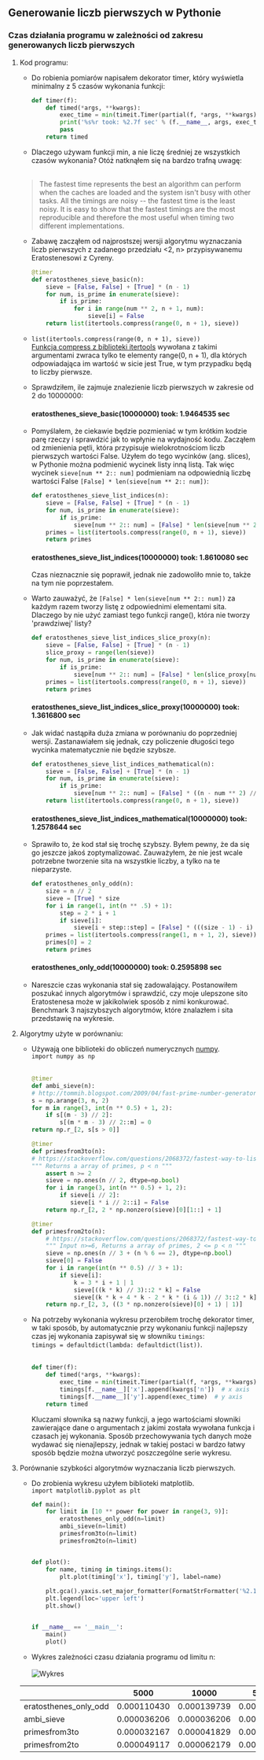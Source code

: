 ## Generowanie liczb pierwszych w Pythonie
### Czas działania programu w zależności od zakresu generowanych liczb pierwszych

1. Kod programu:
	* Do robienia pomiarów napisałem dekorator timer, który wyświetla minimalny z 5 czasów wykonania funkcji:
        ```python
        def timer(f):
            def timed(*args, **kwargs):
                exec_time = min(timeit.Timer(partial(f, *args, **kwargs)).repeat(repeat=5, number=1))
                print('%s%r took: %2.7f sec' % (f.__name__, args, exec_time))
                pass
            return timed
        ```
	* Dlaczego używam funkcji min, a nie liczę średniej ze wszystkich czasów wykonania? Otóż natknąłem się na bardzo trafną uwagę:
	<br/><br/>
	> The fastest time represents the best an algorithm can perform when the caches are loaded and the system isn't busy with other tasks. All the timings are noisy -- the fastest time is the least noisy. It is easy to show that the fastest timings are the most reproducible and therefore the most useful when timing two different implementations.
	
    * Zabawę zacząłem od najprostszej wersji algorytmu wyznaczania liczb pierwszych z zadanego przedziału <2, n> przypisywanemu Eratostenesowi z Cyreny.
        ```python
        @timer
        def eratosthenes_sieve_basic(n):
            sieve = [False, False] + [True] * (n - 1)
            for num, is_prime in enumerate(sieve):
                if is_prime:
                    for i in range(num ** 2, n + 1, num):
                        sieve[i] = False
            return list(itertools.compress(range(0, n + 1), sieve))
        ```
        
	* `list(itertools.compress(range(0, n + 1), sieve))`  
	[Funkcja compress z biblioteki itertools](https://docs.python.org/3/library/itertools.html#itertools.compress) wywołana z takimi argumentami zwraca tylko te elementy range(0, n + 1), dla których odpowiadająca im wartość w sicie jest True, w tym przypadku będą to liczby pierwsze.
    * Sprawdziłem, ile zajmuje znalezienie liczb pierwszych w zakresie od 2 do 10000000:  
    	#### eratosthenes_sieve_basic(10000000) took: 1.9464535 sec
    * Pomyślałem, że ciekawie będzie pozmieniać w tym krótkim kodzie parę rzeczy i sprawdzić jak to wpłynie na wydajność kodu. Zacząłem od zmienienia pętli, która przypisuje wielokrotnościom liczb pierwszych wartości False. Użyłem do tego wycinków (ang. slices), w Pythonie można podmienić wycinek listy inną listą. Tak więc wycinek `sieve[num ** 2:: num]` podmieniam na odpowiednią liczbę wartości False `[False] * len(sieve[num ** 2:: num])`:
	    ```python
        def eratosthenes_sieve_list_indices(n):
            sieve = [False, False] + [True] * (n - 1)
            for num, is_prime in enumerate(sieve):
                if is_prime:
                    sieve[num ** 2:: num] = [False] * len(sieve[num ** 2:: num])
            primes = list(itertools.compress(range(0, n + 1), sieve))
            return primes
        ```
		#### eratosthenes_sieve_list_indices(10000000) took: 1.8610080 sec  
        Czas nieznacznie się poprawił, jednak nie zadowoliło mnie to, także na tym nie poprzestałem.
    * Warto zauważyć, że `[False] * len(sieve[num ** 2:: num])` za każdym razem tworzy listę z odpowiednimi elementami sita. Dlaczego by nie użyć zamiast tego funkcji range(), która nie tworzy 'prawdziwej' listy?
    	```python
        def eratosthenes_sieve_list_indices_slice_proxy(n):
            sieve = [False, False] + [True] * (n - 1)
            slice_proxy = range(len(sieve))
            for num, is_prime in enumerate(sieve):
                if is_prime:
                    sieve[num ** 2:: num] = [False] * len(slice_proxy[num ** 2:: num])
            primes = list(itertools.compress(range(0, n + 1), sieve))
            return primes
        ```
		#### eratosthenes_sieve_list_indices_slice_proxy(10000000) took: 1.3616800 sec  
	* Jak widać nastąpiła duża zmiana w porównaniu do poprzedniej wersji. Zastanawiałem się jednak, czy policzenie długości tego wycinka matematycznie nie będzie szybsze.
		```python
        def eratosthenes_sieve_list_indices_mathematical(n):
            sieve = [False, False] + [True] * (n - 1)
            for num, is_prime in enumerate(sieve):
                if is_prime:
                    sieve[num ** 2:: num] = [False] * ((n - num ** 2) // num + 1)
            return list(itertools.compress(range(0, n + 1), sieve))
        ```
        #### eratosthenes_sieve_list_indices_mathematical(10000000) took: 1.2578644 sec
	* Sprawiło to, że kod stał się trochę szybszy. Byłem pewny, że da się go jeszcze jakoś zoptymalizować. Zauważyłem, że nie jest wcale potrzebne tworzenie sita na wszystkie liczby, a tylko na te nieparzyste.
		```python
        def eratosthenes_only_odd(n):
            size = n // 2
            sieve = [True] * size
            for i in range(1, int(n ** .5) + 1):
                step = 2 * i + 1
                if sieve[i]:
                    sieve[i + step::step] = [False] * (((size - 1) - i) // step)
            primes = list(itertools.compress(range(1, n + 1, 2), sieve))
            primes[0] = 2
            return primes
        ```
		#### eratosthenes_only_odd(10000000) took: 0.2595898 sec  
	* Nareszcie czas wykonania stał się zadowalający. Postanowiłem poszukać innych algorytmów i sprawdzić, czy moje ulepszone sito Eratostenesa może w jakikolwiek sposób z nimi konkurować. Benchmark 3 najszybszych algorytmów, które znalazłem i sita przedstawię na wykresie.

2. Algorytmy użyte w porównaniu:  
	* Używają one biblioteki do obliczeń numerycznych [numpy](http://www.numpy.org/).  
	`import numpy as np`
	<br/><br/>
        ```python
        @timer
        def ambi_sieve(n):
        # http://tommih.blogspot.com/2009/04/fast-prime-number-generator.html
        s = np.arange(3, n, 2)
        for m in range(3, int(n ** 0.5) + 1, 2):
            if s[(m - 3) // 2]:
                s[(m * m - 3) // 2::m] = 0
        return np.r_[2, s[s > 0]]
        ```
        ```python
        @timer
        def primesfrom3to(n):
        # https://stackoverflow.com/questions/2068372/fastest-way-to-list-all-primes-below-n-in-python/3035188#3035188
        """ Returns a array of primes, p < n """
            assert n >= 2
            sieve = np.ones(n // 2, dtype=np.bool)
            for i in range(3, int(n ** 0.5) + 1, 2):
                if sieve[i // 2]:
                   sieve[i * i // 2::i] = False
            return np.r_[2, 2 * np.nonzero(sieve)[0][1::] + 1]
        ```
        ```python
        @timer
        def primesfrom2to(n):
            # https://stackoverflow.com/questions/2068372/fastest-way-to-list-all-primes-below-n-in-python/3035188#3035188
            """ Input n>=6, Returns a array of primes, 2 <= p < n """
            sieve = np.ones(n // 3 + (n % 6 == 2), dtype=np.bool)
            sieve[0] = False
            for i in range(int(n ** 0.5) // 3 + 1):
                if sieve[i]:
                    k = 3 * i + 1 | 1
                    sieve[((k * k) // 3)::2 * k] = False
                    sieve[(k * k + 4 * k - 2 * k * (i & 1)) // 3::2 * k] = False
            return np.r_[2, 3, ((3 * np.nonzero(sieve)[0] + 1) | 1)]
        ```
    * Na potrzeby wykonania wykresu przerobiłem trochę dekorator timer, w taki sposób, by automatycznie przy wykonaniu funkcji najlepszy czas jej wykonania zapisywał się w słowniku `timings`:  
    `timings = defaultdict(lambda: defaultdict(list))`.
    </br></br>
        ```python
        def timer(f):
            def timed(*args, **kwargs):
                exec_time = min(timeit.Timer(partial(f, *args, **kwargs)).repeat(repeat=5, number=1))
                timings[f.__name__]['x'].append(kwargs['n'])  # x axis
                timings[f.__name__]['y'].append(exec_time)  # y axis
            return timed
        ```
    	Kluczami słownika są nazwy funkcji, a jego wartościami słowniki zawierające dane o argumentach z jakimi została wywołana funkcja i czasach jej wykonania. Sposób przechowywania tych danych może wydawać się nienajlepszy, jednak w takiej postaci w bardzo łatwy sposób będzie można utworzyć poszczególne serie wykresu.

3. Porównanie szybkości algorytmów wyznaczania liczb pierwszych.
	* Do zrobienia wykresu użyłem biblioteki matplotlib.  
	`import matplotlib.pyplot as plt`
        ```python
        def main():
            for limit in [10 ** power for power in range(3, 9)]:
                eratosthenes_only_odd(n=limit)
                ambi_sieve(n=limit)
                primesfrom3to(n=limit)
                primesfrom2to(n=limit)
        
        
        def plot():
            for name, timing in timings.items():
                plt.plot(timing['x'], timing['y'], label=name)
            
            plt.gca().yaxis.set_major_formatter(FormatStrFormatter('%2.1f s'))
            plt.legend(loc='upper left')
            plt.show()
        
        
        if __name__ == '__main__':
            main()
            plot()
        ```  

    * Wykres zależności czasu działania programu od limitu n:
    <br/><br/>
    ![Wykres](https://github.com/radzak/prime-numbers/blob/master/wykres.png)

    |                       | 5000        | 10000       | 50000       | 100000      | 500000      | 1000000     | 5000000     | 10000000    | 50000000    | 100000000   |
    |-----------------------|-------------|-------------|-------------|-------------|-------------|-------------|-------------|-------------|-------------|-------------|
    | eratosthenes_only_odd | 0.000110430 | 0.000139739 | 0.000657882 | 0.001353349 | 0.006901198 | 0.014527605 | 0.137059519 | 0.25822561  | 1.26553784  | 2.806702875 |
    | ambi_sieve            | 0.000036206 | 0.000036206 | 0.000036206 | 0.000036206 | 0.001563346 | 0.003099196 | 0.049239187 | 0.091219754 | 0.545811518 | 1.254835714 |
    | primesfrom3to         | 0.000032167 | 0.000041829 | 0.000110394 | 0.000198645 | 0.000856721 | 0.001739746 | 0.009431428 | 0.019659354 | 0.263384407 | 0.556288335 |
    | primesfrom2to         | 0.000049117 | 0.000062179 | 0.000127794 | 0.000207102 | 0.000780147 | 0.001505282 | 0.007677006 | 0.016111291 | 0.177609782 | 0.502962244 |